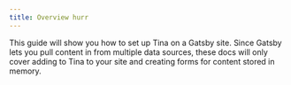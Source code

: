 ```yaml
---
title: Overview hurr
---
```

This guide will show you how to set up Tina on a Gatsby site. Since Gatsby lets you pull content in from multiple data sources, these docs will only cover adding to Tina to your site and creating forms for content stored in memory.